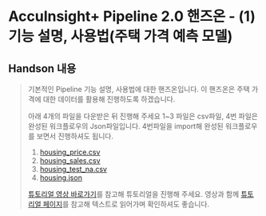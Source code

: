 # AccuInsight+ Pipeline 2.0 핸즈온 - (1) 기능 설명, 사용법(주택 가격 예측 모델)

  ## Handson 내용

   > 기본적인 Pipeline 기능 설명, 사용법에 대한 핸즈온입니다.
   > 이 핸즈온은 주택 가격에 대한 데이터를 활용해 진행하도록 하겠습니다.
   >
   > 아래 4개의 파일을 다운받은 뒤 진행해 주세요 1~3 파일은 csv파일, 4번 파일은 완성된 워크플로우의 Json파일입니다.
   > 4번파일을 import해 완성된 워크플로우를 보면서 진행하셔도 됩니다.
   >
   > 1. [housing_price.csv](./Files/housing_price.csv)
   > 2. [housing_sales.csv](./Files/housing_sales.csv)
   > 3. [housing_test_na.csv](./Files/housing_test_na.csv)
   > 4. [housing.json](./Files/housing.json)
   >
   > [튜토리얼 영상 바로가기](https://www.youtube.com/watch?v=C2Vnk4WKXlw)를 참고해 튜토리얼을 진행해 주세요.
   > 영상과 함께 [튜토리얼 페이지](https://accuinsight.cloudz.co.kr/#/manual/tutorial/pipelinetutorial)를 참고해 텍스트로 읽어가며 확인하셔도 좋습니다.
   >

